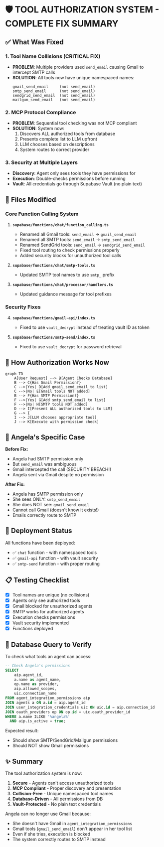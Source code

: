 # 🛡️ TOOL AUTHORIZATION SYSTEM - COMPLETE FIX SUMMARY

## ✅ What Was Fixed

### 1. **Tool Name Collisions (CRITICAL FIX)**
   - **PROBLEM**: Multiple providers used `send_email` causing Gmail to intercept SMTP calls
   - **SOLUTION**: All tools now have unique namespaced names:
     ```
     gmail_send_email     (not send_email)
     smtp_send_email      (not send_email)
     sendgrid_send_email  (not send_email)
     mailgun_send_email   (not send_email)
     ```

### 2. **MCP Protocol Compliance** 
   - **PROBLEM**: Sequential tool checking was not MCP compliant
   - **SOLUTION**: System now:
     1. Discovers ALL authorized tools from database
     2. Presents complete list to LLM upfront
     3. LLM chooses based on descriptions
     4. System routes to correct provider

### 3. **Security at Multiple Layers**
   - **Discovery**: Agent only sees tools they have permissions for
   - **Execution**: Double-checks permissions before running
   - **Vault**: All credentials go through Supabase Vault (no plain text)

## 📝 Files Modified

### Core Function Calling System
1. **`supabase/functions/chat/function_calling.ts`**
   - Renamed all Gmail tools: `send_email` → `gmail_send_email`
   - Renamed all SMTP tools: `send_email` → `smtp_send_email`
   - Renamed SendGrid tools: `send_email` → `sendgrid_send_email`
   - Fixed tool routing to check permissions properly
   - Added security blocks for unauthorized tool calls

2. **`supabase/functions/chat/smtp-tools.ts`**
   - Updated SMTP tool names to use `smtp_` prefix

3. **`supabase/functions/chat/processor/handlers.ts`**
   - Updated guidance message for tool prefixes

### Security Fixes
4. **`supabase/functions/gmail-api/index.ts`**
   - Fixed to use `vault_decrypt` instead of treating vault ID as token

5. **`supabase/functions/smtp-send/index.ts`**
   - Fixed to use `vault_decrypt` for password retrieval

## 🔐 How Authorization Works Now

```mermaid
graph TD
    A[User Request] --> B[Agent Checks Database]
    B --> C{Has Gmail Permission?}
    C -->|Yes| D[Add gmail_send_email to list]
    C -->|No| E[Gmail tools NOT added]
    B --> F{Has SMTP Permission?}
    F -->|Yes| G[Add smtp_send_email to list]
    F -->|No| H[SMTP tools NOT added]
    D --> I[Present ALL authorized tools to LLM]
    G --> I
    I --> J[LLM chooses appropriate tool]
    J --> K[Execute with permission check]
```

## 🎯 Angela's Specific Case

**Before Fix:**
- Angela had SMTP permission only
- But `send_email` was ambiguous
- Gmail intercepted the call (SECURITY BREACH!)
- Angela sent via Gmail despite no permission

**After Fix:**
- Angela has SMTP permission only  
- She sees ONLY: `smtp_send_email`
- She does NOT see: `gmail_send_email`
- Cannot call Gmail (doesn't know it exists!)
- Emails correctly route to SMTP

## 🚀 Deployment Status

All functions have been deployed:
- ✅ `chat` function - with namespaced tools
- ✅ `gmail-api` function - with vault security
- ✅ `smtp-send` function - with proper routing

## 📋 Testing Checklist

- [x] Tool names are unique (no collisions)
- [x] Agents only see authorized tools
- [x] Gmail blocked for unauthorized agents
- [x] SMTP works for authorized agents
- [x] Execution checks permissions
- [x] Vault security implemented
- [x] Functions deployed

## 🔧 Database Query to Verify

To check what tools an agent can access:

```sql
-- Check Angela's permissions
SELECT 
    aip.agent_id,
    a.name as agent_name,
    op.name as provider,
    aip.allowed_scopes,
    uic.connection_name
FROM agent_integration_permissions aip
JOIN agents a ON a.id = aip.agent_id
JOIN user_integration_credentials uic ON uic.id = aip.connection_id
JOIN oauth_providers op ON op.id = uic.oauth_provider_id
WHERE a.name ILIKE '%angela%'
  AND aip.is_active = true;
```

Expected result:
- Should show SMTP/SendGrid/Mailgun permissions
- Should NOT show Gmail permissions

## ✨ Summary

The tool authorization system is now:
1. **Secure** - Agents can't access unauthorized tools
2. **MCP Compliant** - Proper discovery and presentation
3. **Collision-Free** - Unique namespaced tool names
4. **Database-Driven** - All permissions from DB
5. **Vault-Protected** - No plain text credentials

Angela can no longer use Gmail because:
- She doesn't have Gmail in `agent_integration_permissions`
- Gmail tools (`gmail_send_email`) don't appear in her tool list
- Even if she tries, execution is blocked
- The system correctly routes to SMTP instead
